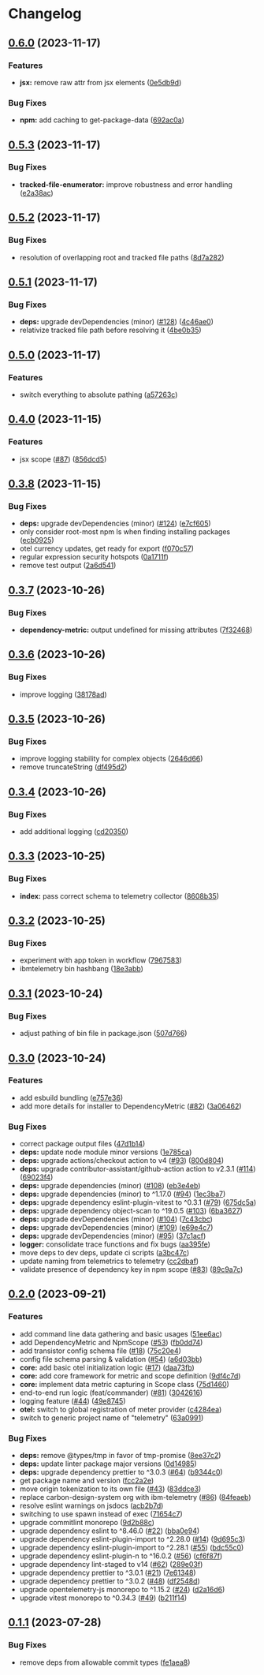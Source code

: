# Changelog

## [0.6.0](https://github.com/ibm-telemetry/telemetry-js/compare/v0.5.3...v0.6.0) (2023-11-17)


### Features

* **jsx:** remove raw attr from jsx elements ([0e5db9d](https://github.com/ibm-telemetry/telemetry-js/commit/0e5db9d218480987b269d60a35aabd2a00bb00a2))


### Bug Fixes

* **npm:** add caching to get-package-data ([692ac0a](https://github.com/ibm-telemetry/telemetry-js/commit/692ac0aaba3c0aaa8bb24f5212f68c849ed86e90))

## [0.5.3](https://github.com/ibm-telemetry/telemetry-js/compare/v0.5.2...v0.5.3) (2023-11-17)


### Bug Fixes

* **tracked-file-enumerator:** improve robustness and error handling ([e2a38ac](https://github.com/ibm-telemetry/telemetry-js/commit/e2a38ac6e332150db1de443e713cc9fd6b951c01))

## [0.5.2](https://github.com/ibm-telemetry/telemetry-js/compare/v0.5.1...v0.5.2) (2023-11-17)


### Bug Fixes

* resolution of overlapping root and tracked file paths ([8d7a282](https://github.com/ibm-telemetry/telemetry-js/commit/8d7a2829dd18c4fe26919d981a15d1bbcb6f8082))

## [0.5.1](https://github.com/ibm-telemetry/telemetry-js/compare/v0.5.0...v0.5.1) (2023-11-17)


### Bug Fixes

* **deps:** upgrade devDependencies (minor) ([#128](https://github.com/ibm-telemetry/telemetry-js/issues/128)) ([4c46ae0](https://github.com/ibm-telemetry/telemetry-js/commit/4c46ae0cc58a6c457da2b6a3dbadee04fd5b4024))
* relativize tracked file path before resolving it ([4be0b35](https://github.com/ibm-telemetry/telemetry-js/commit/4be0b35a454818eae0cda29a1a0037d895aa6675))

## [0.5.0](https://github.com/ibm-telemetry/telemetry-js/compare/v0.4.0...v0.5.0) (2023-11-17)


### Features

* switch everything to absolute pathing ([a57263c](https://github.com/ibm-telemetry/telemetry-js/commit/a57263ca64a2d69af3bd45ccb025317e11c14518))

## [0.4.0](https://github.com/ibm-telemetry/telemetry-js/compare/v0.3.8...v0.4.0) (2023-11-15)


### Features

* jsx scope ([#87](https://github.com/ibm-telemetry/telemetry-js/issues/87)) ([856dcd5](https://github.com/ibm-telemetry/telemetry-js/commit/856dcd54277531a61c0bcf9b367ad715ad4c8b10))

## [0.3.8](https://github.com/ibm-telemetry/telemetry-js/compare/v0.3.7...v0.3.8) (2023-11-15)


### Bug Fixes

* **deps:** upgrade devDependencies (minor) ([#124](https://github.com/ibm-telemetry/telemetry-js/issues/124)) ([e7cf605](https://github.com/ibm-telemetry/telemetry-js/commit/e7cf60535a68deb6c08108d0822d84cb5ea79b42))
* only consider root-most npm ls when finding installing packages ([ecb0925](https://github.com/ibm-telemetry/telemetry-js/commit/ecb09256a774a8cceac12fede327af458e655b51))
* otel currency updates, get ready for export ([f070c57](https://github.com/ibm-telemetry/telemetry-js/commit/f070c576a26fe2e8d5f2a757643b61b29786caa8))
* regular expression security hotspots ([0a1711f](https://github.com/ibm-telemetry/telemetry-js/commit/0a1711f51aa07db591ac0f7b8fbbe8e45d03af02))
* remove test output ([2a6d541](https://github.com/ibm-telemetry/telemetry-js/commit/2a6d5415e2b8896b9fe547779b56abda51d3df45))

## [0.3.7](https://github.com/ibm-telemetry/telemetry-js/compare/v0.3.6...v0.3.7) (2023-10-26)


### Bug Fixes

* **dependency-metric:** output undefined for missing attributes ([7f32468](https://github.com/ibm-telemetry/telemetry-js/commit/7f32468451fe3d7ac49065516c6dd6e241e464b6))

## [0.3.6](https://github.com/ibm-telemetry/telemetry-js/compare/v0.3.5...v0.3.6) (2023-10-26)


### Bug Fixes

* improve logging ([38178ad](https://github.com/ibm-telemetry/telemetry-js/commit/38178ad27196b49c0f0b56e0deac8d8f77f683c5))

## [0.3.5](https://github.com/ibm-telemetry/telemetry-js/compare/v0.3.4...v0.3.5) (2023-10-26)


### Bug Fixes

* improve logging stability for complex objects ([2646d66](https://github.com/ibm-telemetry/telemetry-js/commit/2646d6640c63c83578d310f279af966d22d99304))
* remove truncateString ([df495d2](https://github.com/ibm-telemetry/telemetry-js/commit/df495d28ebe62a05f01530b811880c32f599fe21))

## [0.3.4](https://github.com/ibm-telemetry/telemetry-js/compare/v0.3.3...v0.3.4) (2023-10-26)


### Bug Fixes

* add additional logging ([cd20350](https://github.com/ibm-telemetry/telemetry-js/commit/cd203508b39acfc64ef4583684ca2470e5cfa67a))

## [0.3.3](https://github.com/ibm-telemetry/telemetry-js/compare/v0.3.2...v0.3.3) (2023-10-25)


### Bug Fixes

* **index:** pass correct schema to telemetry collector ([8608b35](https://github.com/ibm-telemetry/telemetry-js/commit/8608b3534232b06b4639477c6a3c3df4865993dd))

## [0.3.2](https://github.com/ibm-telemetry/telemetry-js/compare/v0.3.1...v0.3.2) (2023-10-25)


### Bug Fixes

* experiment with app token in workflow ([7967583](https://github.com/ibm-telemetry/telemetry-js/commit/7967583a351e2be963e9053d60f1551f6b6e1955))
* ibmtelemetry bin hashbang ([18e3abb](https://github.com/ibm-telemetry/telemetry-js/commit/18e3abbb60af1acee1f6059217b3d0de477c06a1))

## [0.3.1](https://github.com/ibm-telemetry/telemetry-js/compare/v0.3.0...v0.3.1) (2023-10-24)


### Bug Fixes

* adjust pathing of bin file in package.json ([507d766](https://github.com/ibm-telemetry/telemetry-js/commit/507d7664413c758efe95cdb9bbe45a7ade89b0e4))

## [0.3.0](https://github.com/ibm-telemetry/telemetry-js/compare/v0.2.0...v0.3.0) (2023-10-24)


### Features

* add esbuild bundling ([e757e36](https://github.com/ibm-telemetry/telemetry-js/commit/e757e360d76ed4f66a8c5ce8664c4538d94474c4))
* add more details for installer to DependencyMetric ([#82](https://github.com/ibm-telemetry/telemetry-js/issues/82)) ([3a06462](https://github.com/ibm-telemetry/telemetry-js/commit/3a06462d7a4a72d6f83ceb9e094982f33445dfee))


### Bug Fixes

* correct package output files ([47d1b14](https://github.com/ibm-telemetry/telemetry-js/commit/47d1b14e1681ba72ac25b9f896721e369ce31546))
* **deps:** update node module minor versions ([1e785ca](https://github.com/ibm-telemetry/telemetry-js/commit/1e785ca5edcebb00a7133a18140ee2e701fcada0))
* **deps:** upgrade actions/checkout action to v4 ([#93](https://github.com/ibm-telemetry/telemetry-js/issues/93)) ([800d804](https://github.com/ibm-telemetry/telemetry-js/commit/800d804d27298230ba617a2c798cae802454c4e2))
* **deps:** upgrade contributor-assistant/github-action action to v2.3.1 ([#114](https://github.com/ibm-telemetry/telemetry-js/issues/114)) ([69023f4](https://github.com/ibm-telemetry/telemetry-js/commit/69023f45d6945825198e3f5044d0a1d86dd03a4d))
* **deps:** upgrade dependencies (minor) ([#108](https://github.com/ibm-telemetry/telemetry-js/issues/108)) ([eb3e4eb](https://github.com/ibm-telemetry/telemetry-js/commit/eb3e4ebc15420a7fbb8e880ebec97f7c36941551))
* **deps:** upgrade dependencies (minor) to ^1.17.0 ([#94](https://github.com/ibm-telemetry/telemetry-js/issues/94)) ([1ec3ba7](https://github.com/ibm-telemetry/telemetry-js/commit/1ec3ba710a8575d39ac02ba1fbabaf46bed28a51))
* **deps:** upgrade dependency eslint-plugin-vitest to ^0.3.1 ([#79](https://github.com/ibm-telemetry/telemetry-js/issues/79)) ([675dc5a](https://github.com/ibm-telemetry/telemetry-js/commit/675dc5a3215ae6fa7cadf56c6d01122f469888e0))
* **deps:** upgrade dependency object-scan to ^19.0.5 ([#103](https://github.com/ibm-telemetry/telemetry-js/issues/103)) ([6ba3627](https://github.com/ibm-telemetry/telemetry-js/commit/6ba3627d99a850c0aa9686740a7973bc5eecc68d))
* **deps:** upgrade devDependencies (minor) ([#104](https://github.com/ibm-telemetry/telemetry-js/issues/104)) ([7c43cbc](https://github.com/ibm-telemetry/telemetry-js/commit/7c43cbc72188de28b2039805fa6d975ed68054d2))
* **deps:** upgrade devDependencies (minor) ([#109](https://github.com/ibm-telemetry/telemetry-js/issues/109)) ([e69e4c7](https://github.com/ibm-telemetry/telemetry-js/commit/e69e4c75340cedf25728dc606362b72bed82e39c))
* **deps:** upgrade devDependencies (minor) ([#95](https://github.com/ibm-telemetry/telemetry-js/issues/95)) ([37c1acf](https://github.com/ibm-telemetry/telemetry-js/commit/37c1acfd909eaab633ac4c21c3eb235e8dc770d0))
* **logger:** consolidate trace functions and fix bugs ([aa395fe](https://github.com/ibm-telemetry/telemetry-js/commit/aa395fe7611c98a8246fc988d2640ef3e2bb88e0))
* move deps to dev deps, update ci scripts ([a3bc47c](https://github.com/ibm-telemetry/telemetry-js/commit/a3bc47c5e2caecd14de1f779ad1071725842bae1))
* update naming from telemetrics to telemetry ([cc2dbaf](https://github.com/ibm-telemetry/telemetry-js/commit/cc2dbafb4ab8b25ba747136b6ae4c4427971c4ef))
* validate presence of dependency key in npm scope ([#83](https://github.com/ibm-telemetry/telemetry-js/issues/83)) ([89c9a7c](https://github.com/ibm-telemetry/telemetry-js/commit/89c9a7c9f53ff9fdeae4b21d26311202488348f4))

## [0.2.0](https://github.com/ibm-telemetry/telemetry-js/compare/v0.1.1...v0.2.0) (2023-09-21)


### Features

* add command line data gathering and basic usages ([51ee6ac](https://github.com/ibm-telemetry/telemetry-js/commit/51ee6acbbda87d67ff96b4066aa9a6e67560f6f1))
* add DependencyMetric and NpmScope ([#53](https://github.com/ibm-telemetry/telemetry-js/issues/53)) ([fb0dd74](https://github.com/ibm-telemetry/telemetry-js/commit/fb0dd740dc11a29fa2bb333738822f957e995f92))
* add transistor config schema file ([#18](https://github.com/ibm-telemetry/telemetry-js/issues/18)) ([75c20e4](https://github.com/ibm-telemetry/telemetry-js/commit/75c20e43f1fbe40017e2782386de3f07ace76e80))
* config file schema parsing & validation ([#54](https://github.com/ibm-telemetry/telemetry-js/issues/54)) ([a6d03bb](https://github.com/ibm-telemetry/telemetry-js/commit/a6d03bb9dc76270143af08f23882f09d1f64e8bf))
* **core:** add basic otel initialization logic ([#17](https://github.com/ibm-telemetry/telemetry-js/issues/17)) ([daa73fb](https://github.com/ibm-telemetry/telemetry-js/commit/daa73fba96498101645b1b89e1b23ef8463e9c12))
* **core:** add core framework for metric and scope definition ([9df4c7d](https://github.com/ibm-telemetry/telemetry-js/commit/9df4c7dad8ab45095677cfda83e12064b78a7667))
* **core:** implement data metric capturing in Scope class ([75d1460](https://github.com/ibm-telemetry/telemetry-js/commit/75d14600770a8df427cae9966611dbf73732bb6d))
* end-to-end run logic (feat/commander) ([#81](https://github.com/ibm-telemetry/telemetry-js/issues/81)) ([3042616](https://github.com/ibm-telemetry/telemetry-js/commit/304261648ac772bf255bcab1f3ad13923edc2c36))
* logging feature ([#44](https://github.com/ibm-telemetry/telemetry-js/issues/44)) ([49e8745](https://github.com/ibm-telemetry/telemetry-js/commit/49e8745f37508716994602b4476bed72061693c4))
* **otel:** switch to global registration of meter provider ([c4284ea](https://github.com/ibm-telemetry/telemetry-js/commit/c4284ea4734d76287f2b83ced05d033346360b03))
* switch to generic project name of "telemetry" ([63a0991](https://github.com/ibm-telemetry/telemetry-js/commit/63a0991186865efe1d71c6f5587460637e1cdc44))


### Bug Fixes

* **deps:** remove @types/tmp in favor of tmp-promise ([8ee37c2](https://github.com/ibm-telemetry/telemetry-js/commit/8ee37c29c95b5864369a63aa91056c301053f69d))
* **deps:** update linter package major versions ([0d14985](https://github.com/ibm-telemetry/telemetry-js/commit/0d149851d5c79a5895a01ae3c9d2cadb60ac7d7b))
* **deps:** upgrade dependency prettier to ^3.0.3 ([#64](https://github.com/ibm-telemetry/telemetry-js/issues/64)) ([b9344c0](https://github.com/ibm-telemetry/telemetry-js/commit/b9344c0dab27a20caf4fc9d3797dbe8c6684056b))
* get package name and version ([fcc2a2e](https://github.com/ibm-telemetry/telemetry-js/commit/fcc2a2e1a2cf08aefba9fdf45ccca3ef7f96b82f))
* move origin tokenization to its own file ([#43](https://github.com/ibm-telemetry/telemetry-js/issues/43)) ([83ddce3](https://github.com/ibm-telemetry/telemetry-js/commit/83ddce3f50143f2a1e0af1ecbc39c2094df2a0f4))
* replace carbon-design-system org with ibm-telemetry ([#86](https://github.com/ibm-telemetry/telemetry-js/issues/86)) ([84feaeb](https://github.com/ibm-telemetry/telemetry-js/commit/84feaeb13e02cf58a1f8f36e8b7a76c32034ff33))
* resolve eslint warnings on jsdocs ([acb2b7d](https://github.com/ibm-telemetry/telemetry-js/commit/acb2b7d873b0051509ef2f5e361863879aed8f32))
* switching to use spawn instead of exec ([71654c7](https://github.com/ibm-telemetry/telemetry-js/commit/71654c7e57314f73ad2a7337451bff9a8aabca1a))
* upgrade commitlint monorepo ([9d2b88c](https://github.com/ibm-telemetry/telemetry-js/commit/9d2b88c1edee8e928ffd6b12920fda1055642042))
* upgrade dependency eslint to ^8.46.0 ([#22](https://github.com/ibm-telemetry/telemetry-js/issues/22)) ([bba0e94](https://github.com/ibm-telemetry/telemetry-js/commit/bba0e94f15942cf267ffacb3ad9da864bb698484))
* upgrade dependency eslint-plugin-import to ^2.28.0 ([#14](https://github.com/ibm-telemetry/telemetry-js/issues/14)) ([9d695c3](https://github.com/ibm-telemetry/telemetry-js/commit/9d695c378e8ad23ee44b5faea8dd915ec2025f14))
* upgrade dependency eslint-plugin-import to ^2.28.1 ([#55](https://github.com/ibm-telemetry/telemetry-js/issues/55)) ([bdc55c0](https://github.com/ibm-telemetry/telemetry-js/commit/bdc55c0e87331d1e3a49d637df8fff423a53c8a4))
* upgrade dependency eslint-plugin-n to ^16.0.2 ([#56](https://github.com/ibm-telemetry/telemetry-js/issues/56)) ([cf6f87f](https://github.com/ibm-telemetry/telemetry-js/commit/cf6f87fa5f2c8a2cb7551e2e52670c1b07faa837))
* upgrade dependency lint-staged to v14 ([#62](https://github.com/ibm-telemetry/telemetry-js/issues/62)) ([289e03f](https://github.com/ibm-telemetry/telemetry-js/commit/289e03f55eb19febb7ee1fc0c648c6295b51c16c))
* upgrade dependency prettier to ^3.0.1 ([#21](https://github.com/ibm-telemetry/telemetry-js/issues/21)) ([7e61348](https://github.com/ibm-telemetry/telemetry-js/commit/7e6134807ad90187c16b62e4690579f27aeddc04))
* upgrade dependency prettier to ^3.0.2 ([#48](https://github.com/ibm-telemetry/telemetry-js/issues/48)) ([df2548d](https://github.com/ibm-telemetry/telemetry-js/commit/df2548d6122dae1d264d0844a39b8eaa14b2cebf))
* upgrade opentelemetry-js monorepo to ^1.15.2 ([#24](https://github.com/ibm-telemetry/telemetry-js/issues/24)) ([d2a16d6](https://github.com/ibm-telemetry/telemetry-js/commit/d2a16d68ffad0f85454c61de14620abd6b17faae))
* upgrade vitest monorepo to ^0.34.3 ([#49](https://github.com/ibm-telemetry/telemetry-js/issues/49)) ([b211f14](https://github.com/ibm-telemetry/telemetry-js/commit/b211f14bc4f73b3712b2eb972d6b1591d0e0938f))

## [0.1.1](https://github.com/carbon-design-system/telemetry-js/compare/0.1.0...v0.1.1) (2023-07-28)


### Bug Fixes

* remove deps from allowable commit types ([fe1aea8](https://github.com/carbon-design-system/telemetry-js/commit/fe1aea80d96f5f2dbf37e75ab56dfa2b8780fd5b))
